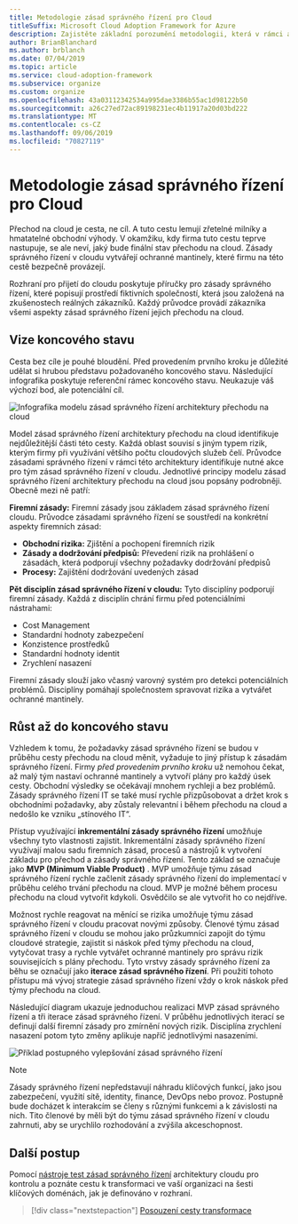 ```yaml
---
title: Metodologie zásad správného řízení pro Cloud
titleSuffix: Microsoft Cloud Adoption Framework for Azure
description: Zajistěte základní porozumění metodologii, která v rámci architektury přechodu na cloud určuje zásady správného řízení v cloudu.
author: BrianBlanchard
ms.author: brblanch
ms.date: 07/04/2019
ms.topic: article
ms.service: cloud-adoption-framework
ms.subservice: organize
ms.custom: organize
ms.openlocfilehash: 43a03112342534a995dae3386b55ac1d98122b50
ms.sourcegitcommit: a26c27ed72ac89198231ec4b11917a20d03bd222
ms.translationtype: MT
ms.contentlocale: cs-CZ
ms.lasthandoff: 09/06/2019
ms.locfileid: "70827119"
---
```

# <a name="cloud-governance-methodology"></a>Metodologie zásad správného řízení pro Cloud

Přechod na cloud je cesta, ne cíl. A tuto cestu lemují zřetelné milníky a hmatatelné obchodní výhody. V okamžiku, kdy firma tuto cestu teprve nastupuje, se ale neví, jaký bude finální stav přechodu na cloud. Zásady správného řízení v cloudu vytvářejí ochranné mantinely, které firmu na této cestě bezpečně provázejí.

Rozhraní pro přijetí do cloudu poskytuje příručky pro zásady správného řízení, které popisují prostředí fiktivních společností, která jsou založená na zkušenostech reálných zákazníků. Každý průvodce provádí zákazníka všemi aspekty zásad správného řízení jejich přechodu na cloud.

## <a name="envision-an-end-state"></a>Vize koncového stavu

Cesta bez cíle je pouhé bloudění. Před provedením prvního kroku je důležité udělat si hrubou představu požadovaného koncového stavu. Následující infografika poskytuje referenční rámec koncového stavu. Neukazuje váš výchozí bod, ale potenciální cíl.

![Infografika modelu zásad správného řízení architektury přechodu na cloud](../_images/operational-transformation-govern-highres.png)

Model zásad správného řízení architektury přechodu na cloud identifikuje nejdůležitější části této cesty. Každá oblast souvisí s jiným typem rizik, kterým firmy při využívání většího počtu cloudových služeb čelí. Průvodce zásadami správného řízení v rámci této architektury identifikuje nutné akce pro tým zásad správného řízení v cloudu. Jednotlivé principy modelu zásad správného řízení architektury přechodu na cloud jsou popsány podrobněji. Obecně mezi ně patří:

**Firemní zásady:** Firemní zásady jsou základem zásad správného řízení cloudu. Průvodce zásadami správného řízení se soustředí na konkrétní aspekty firemních zásad:

- **Obchodní rizika:** Zjištění a pochopení firemních rizik
- **Zásady a dodržování předpisů:** Převedení rizik na prohlášení o zásadách, která podporují všechny požadavky dodržování předpisů
- **Procesy:** Zajištění dodržování uvedených zásad

**Pět disciplín zásad správného řízení v cloudu:** Tyto disciplíny podporují firemní zásady. Každá z disciplín chrání firmu před potenciálními nástrahami:

- Cost Management
- Standardní hodnoty zabezpečení
- Konzistence prostředků
- Standardní hodnoty identit
- Zrychlení nasazení

Firemní zásady slouží jako včasný varovný systém pro detekci potenciálních problémů. Disciplíny pomáhají společnostem spravovat rizika a vytvářet ochranné mantinely.

## <a name="grow-to-the-end-state"></a>Růst až do koncového stavu

Vzhledem k tomu, že požadavky zásad správného řízení se budou v průběhu cesty přechodu na cloud měnit, vyžaduje to jiný přístup k zásadám správného řízení. Firmy *před provedením prvního kroku* už nemohou čekat, až malý tým nastaví ochranné mantinely a vytvoří plány pro každý úsek cesty. Obchodní výsledky se očekávají mnohem rychleji a bez problémů. Zásady správného řízení IT se také musí rychle přizpůsobovat a držet krok s obchodními požadavky, aby zůstaly relevantní i během přechodu na cloud a nedošlo ke vzniku „stínového IT“.

Přístup využívající **inkrementální zásady správného řízení** umožňuje všechny tyto vlastnosti zajistit. Inkrementální zásady správného řízení využívají malou sadu firemních zásad, procesů a nástrojů k vytvoření základu pro přechod a zásady správného řízení. Tento základ se označuje jako **MVP (Minimum Viable Product)** . MVP umožňuje týmu zásad správného řízení rychle začlenit zásady správného řízení do implementací v průběhu celého trvání přechodu na cloud. MVP je možné během procesu přechodu na cloud vytvořit kdykoli. Osvědčilo se ale vytvořit ho co nejdříve.

Možnost rychle reagovat na měnící se rizika umožňuje týmu zásad správného řízení v cloudu pracovat novými způsoby. Členové týmu zásad správného řízení v cloudu se mohou jako průzkumníci zapojit do týmu cloudové strategie, zajistit si náskok před týmy přechodu na cloud, vytyčovat trasy a rychle vytvářet ochranné mantinely pro správu rizik souvisejících s plány přechodu. Tyto vrstvy zásady správného řízení za běhu se označují jako **iterace zásad správného řízení**. Při použití tohoto přístupu má vývoj strategie zásad správného řízení vždy o krok náskok před týmy přechodu na cloud.

Následující diagram ukazuje jednoduchou realizaci MVP zásad správného řízení a tři iterace zásad správného řízení. V průběhu jednotlivých iterací se definují další firemní zásady pro zmírnění nových rizik. Disciplína zrychlení nasazení potom tyto změny aplikuje napříč jednotlivými nasazeními.

![Příklad postupného vylepšování zásad správného řízení](../_images/governance/incremental-governance-example.png)

> [!NOTE]
> Zásady správného řízení nepředstavují náhradu klíčových funkcí, jako jsou zabezpečení, využití sítě, identity, finance, DevOps nebo provoz. Postupně bude docházet k interakcím se členy s různými funkcemi a k závislosti na nich. Tito členové by měli být do týmu zásad správného řízení v cloudu zahrnuti, aby se urychlilo rozhodování a zvýšila akceschopnost.

## <a name="next-steps"></a>Další postup

Pomocí [nástroje test zásad správného řízení](https://cafbaseline.com) architektury cloudu pro kontrolu a poznáte cestu k transformaci ve vaší organizaci na šesti klíčových doménách, jak je definováno v rozhraní.

> [!div class="nextstepaction"]
> [Posouzení cesty transformace](./benchmark.md)

